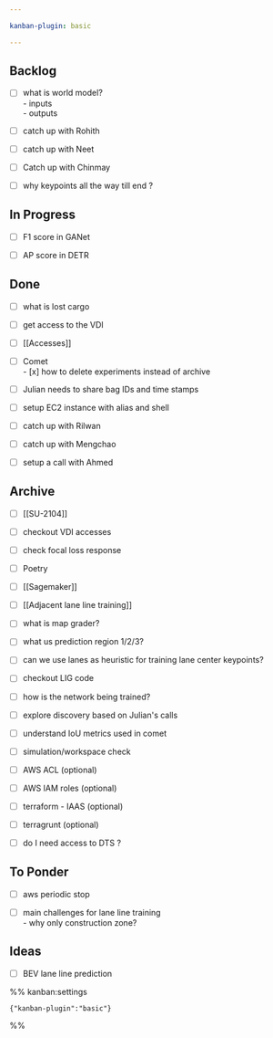 ```yaml
---

kanban-plugin: basic

---
```


## Backlog

- [ ] what is world model? <br>- inputs<br>- outputs
- [ ] catch up with Rohith
- [ ] catch up with Neet
- [ ] Catch up with Chinmay
- [ ] why keypoints all the way till end ?


## In Progress

- [ ] F1 score in GANet
- [ ] AP score in DETR


## Done

- [ ] what is lost cargo
- [ ] get access to the VDI
- [ ] [[Accesses]]
- [ ] Comet<br>- [x] how to delete experiments instead of archive
- [ ] Julian needs to share bag IDs and time stamps
- [ ] setup EC2 instance with alias and shell
- [ ] catch up with Rilwan
- [ ] catch up with Mengchao
- [ ] setup a call with Ahmed


## Archive

- [ ] [[SU-2104]]
- [ ] checkout VDI accesses
- [ ] check focal loss response
- [ ] Poetry
- [ ] [[Sagemaker]]
- [ ] [[Adjacent lane line training]]
- [ ] what is map grader?
- [ ] what us prediction region 1/2/3?
- [ ] can we use lanes as heuristic for training lane center keypoints?
- [ ] checkout LIG code
- [ ] how is the network being trained?
- [ ] explore discovery based on Julian's calls
- [ ] understand IoU metrics used in comet
- [ ] simulation/workspace check
- [ ] AWS ACL (optional)
- [ ] AWS IAM roles (optional)
- [ ] terraform - IAAS (optional)
- [ ] terragrunt (optional)
- [ ] do I need access to DTS ?


## To Ponder

- [ ] aws periodic stop
- [ ] main challenges for lane line training<br>- why only construction zone?


## Ideas

- [ ] BEV lane line prediction




%% kanban:settings
```
{"kanban-plugin":"basic"}
```
%%